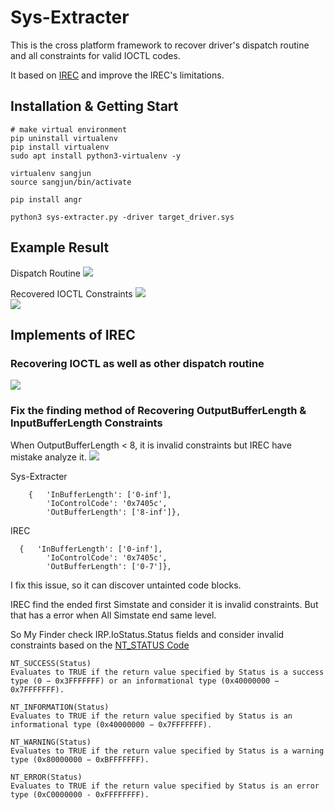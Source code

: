 # Sys-Extracter
This is the cross platform framework to recover driver's dispatch routine and all constraints for valid IOCTL codes.

It based on [IREC](https://github.com/kirasys/irec) and improve the IREC's limitations.

## Installation & Getting Start
```shell
# make virtual environment
pip uninstall virtualenv
pip install virtualenv
sudo apt install python3-virtualenv -y

virtualenv sangjun
source sangjun/bin/activate

pip install angr

python3 sys-extracter.py -driver target_driver.sys
```

## Example Result
Dispatch Routine
![](/screenshots/result1.png)   

Recovered IOCTL Constraints
![](/screenshots/result1.png)  
![](/screenshots/result2.png)  

## Implements of IREC
### Recovering IOCTL as well as other dispatch routine
![](/screenshots/DriverEntry.png) 

### Fix the finding method of Recovering OutputBufferLength & InputBufferLength Constraints
When OutputBufferLength < 8, it is invalid constraints but IREC have mistake analyze it.
![](/screenshots/Implements1.png) 


Sys-Extracter
```shell
    {   'InBufferLength': ['0-inf'],
        'IoControlCode': '0x7405c',
        'OutBufferLength': ['8-inf']},
```

IREC
```shell
  {   'InBufferLength': ['0-inf'],
        'IoControlCode': '0x7405c',
        'OutBufferLength': ['0-7']},
```

I fix this issue, so it can discover untainted code blocks.


IREC find the ended first Simstate and consider it is invalid constraints. But that has a error when All Simstate end same level.

So My Finder check IRP.IoStatus.Status fields and consider invalid constraints based on the [NT_STATUS Code](https://learn.microsoft.com/en-us/windows-hardware/drivers/kernel/using-ntstatus-values)
```
NT_SUCCESS(Status)
Evaluates to TRUE if the return value specified by Status is a success type (0 − 0x3FFFFFFF) or an informational type (0x40000000 − 0x7FFFFFFF).

NT_INFORMATION(Status)
Evaluates to TRUE if the return value specified by Status is an informational type (0x40000000 − 0x7FFFFFFF).

NT_WARNING(Status)
Evaluates to TRUE if the return value specified by Status is a warning type (0x80000000 − 0xBFFFFFFF).

NT_ERROR(Status)
Evaluates to TRUE if the return value specified by Status is an error type (0xC0000000 - 0xFFFFFFFF).
```
